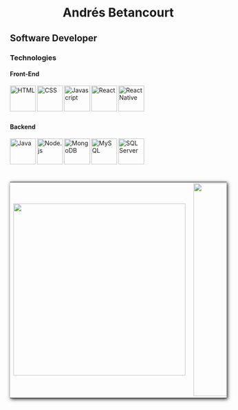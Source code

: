 <main>
<h1 style="text-align: center; width: 100%;"> Andrés Betancourt </h1>
<h2> Software Developer </h2>
<h3> Technologies </h3>
  
<h4> Front-End </h4>
<img align="left" alt="HTML" title="HTML" width="60px" src="https://cdn.pixabay.com/photo/2017/08/05/11/16/logo-2582748_640.png" />
<img align="left" alt="CSS" title="CSS" width="60px" src="https://cdn.pixabay.com/photo/2017/08/05/11/16/logo-2582747_1280.png" />
<img align="left" alt="Javascript" title="Javascript" width="60px" src="https://upload.wikimedia.org/wikipedia/commons/thumb/9/99/Unofficial_JavaScript_logo_2.svg/1200px-Unofficial_JavaScript_logo_2.svg.png" />  
<img align="left" alt="React" title="React" width="60px" src="https://upload.wikimedia.org/wikipedia/commons/thumb/4/47/React.svg/1200px-React.svg.png" />  
<img align="left" alt="React Native" title="React Native" width="60px" src="https://raw.githubusercontent.com/kristerkari/react-native-svg-transformer/master/images/react-native-logo.png" />  

<br/>
<br/>
  <br/>
<br/>
 
 <h4> Backend </h4>
<img align="left" alt="Java" title="Java" width="60px" src="https://cdn.worldvectorlogo.com/logos/java.svg" />
<img align="left" alt="Node.js" title="Node.js" width="60px" src="https://upload.wikimedia.org/wikipedia/commons/d/d9/Node.js_logo.svg" />
<img align="left" alt="MongoDB" title="MongoDB" width="60px" src="https://victorroblesweb.es/wp-content/uploads/2016/11/mongodb.png" />
<img align="left" alt="MySQL" title="MySQL" width="60px" src="https://s3.us-east-1.amazonaws.com/blogueropro-s3-production/blog/qu%C3%A9-es-mysql-y-para-qu%C3%A9-sirve/Qu%C3%A9-es-MySQL-500X500_02.jpg" /> 
<img align="left" alt="SQL Server" title="SQL Server" width="60px" src="https://mvpcluster.com/wp-content/uploads/2016/04/sql-server-1.png" /> 
  


<br/>
<br/>
<br/>
  <br/>
<br/>
</main>




<center>
  <table style="box-shadow : 2px 2px 8px rgba(0,0,0,.9);">
    <tr>
        <td><img width="400px" align="left" src="https://github-readme-stats.vercel.app/api/top-langs/?username=AndresBetancourt-Dev&theme=calm&hide=html&layout=compact" /></td>
        <td><img width="495px" align="left" src="https://github-readme-stats.vercel.app/api?username=AndresBetancourt-Dev&theme=calm&show_icons=true&hide=html&layout=compact"/>            </td>
    </tr>   
  </table>
</center>
